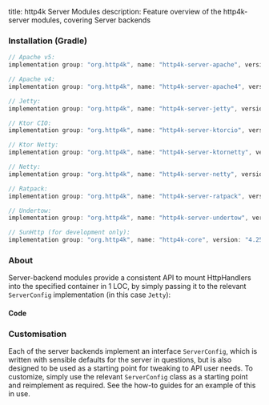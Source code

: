 title: http4k Server Modules
description: Feature overview of the http4k-server modules, covering Server backends

### Installation (Gradle)

```groovy
// Apache v5: 
implementation group: "org.http4k", name: "http4k-server-apache", version: "4.25.11.0"

// Apache v4: 
implementation group: "org.http4k", name: "http4k-server-apache4", version: "4.25.11.0"

// Jetty: 
implementation group: "org.http4k", name: "http4k-server-jetty", version: "4.25.11.0"

// Ktor CIO: 
implementation group: "org.http4k", name: "http4k-server-ktorcio", version: "4.25.11.0"

// Ktor Netty: 
implementation group: "org.http4k", name: "http4k-server-ktornetty", version: "4.25.11.0"

// Netty: 
implementation group: "org.http4k", name: "http4k-server-netty", version: "4.25.11.0"

// Ratpack: 
implementation group: "org.http4k", name: "http4k-server-ratpack", version: "4.25.11.0"

// Undertow: 
implementation group: "org.http4k", name: "http4k-server-undertow", version: "4.25.11.0"

// SunHttp (for development only): 
implementation group: "org.http4k", name: "http4k-core", version: "4.25.11.0"
```

### About
Server-backend modules provide a consistent API to mount HttpHandlers into the specified container in 1 LOC, by 
simply passing it to the relevant `ServerConfig` implementation (in this case `Jetty`):

#### Code [<img class="octocat"/>](https://github.com/http4k/http4k/blob/master/src/docs/guide/reference/servers/example_http.kt)

<script src="https://gist-it.appspot.com/https://github.com/http4k/http4k/blob/master/src/docs/guide/reference/servers/example_http.kt"></script>

### Customisation
Each of the server backends implement an interface `ServerConfig`, which is written with sensible defaults for the server in questions, 
but is also designed to be used as a starting point for tweaking to API user needs. To customize, simply use the relevant `ServerConfig` 
class as a starting point and reimplement as required. See the how-to guides for an example of this in use.
